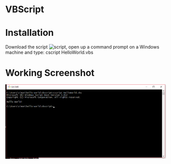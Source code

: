 # VBScript

# Installation
Download the script ![script](./HelloWorld.vbs), open up a command prompt on a Windows machine and type: cscript HelloWorld.vbs

# Working Screenshot
![screenshot](./Screenshot.png?raw=true)